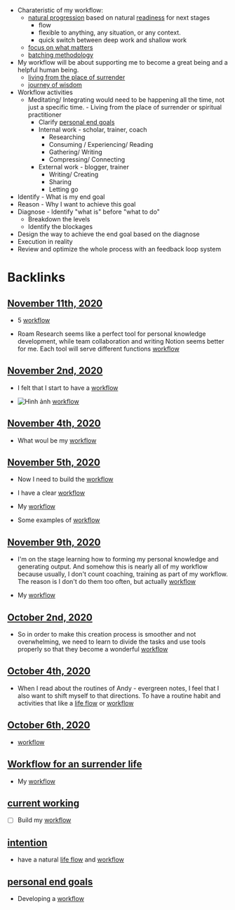 - Charateristic of my workflow:
    - [natural progression](<natural progression.md>) based on natural [readiness](<readiness.md>) for next stages
        - flow
        - flexible to anything, any situation, or any context.
        - quick switch between deep work and shallow work
    - [focus on what matters](<focus on what matters.md>)
    - [batching methodology](<batching methodology.md>)
- My workflow will be about supporting me to become a great being and a helpful human being.
    - [living from the place of surrender](<living from the place of surrender.md>)
    - [journey of wisdom](<journey of wisdom.md>)
- Workflow activities
    - Meditating/ Integrating would need to be happening all the time, not just a specific time. - Living from the place of surrender or spiritual practitioner
        - Clarify [personal end goals](<personal end goals.md>)
        - Internal work - scholar, trainer, coach
            - Researching
            - Consuming / Experiencing/ Reading 
            - Gathering/ Writing
            - Compressing/ Connecting
        - External work - blogger, trainer
            - Writing/ Creating
            - Sharing
            - Letting go
- Identify - What is my end goal
- Reason - Why I want to achieve this goal
- Diagnose - Identify "what is" before "what to do"
    - Breakdown the levels
    - Identify the blockages
- Design the way to achieve the end goal based on the diagnose
- Execution in reality
- Review and optimize the whole process with an feedback loop system 

# Backlinks
## [November 11th, 2020](<November 11th, 2020.md>)
- 5 [workflow](<workflow.md>)

- Roam Research seems like a perfect tool for personal knowledge development, while team collaboration and writing Notion seems better for me. Each tool will serve different functions [workflow](<workflow.md>)

## [November 2nd, 2020](<November 2nd, 2020.md>)
- I felt that I start to have a [workflow](<workflow.md>)

- ![Hình ảnh](https://pbs.twimg.com/media/EbqbNmqWoAEuC30?format=png&name=900x900) [workflow](<workflow.md>)

## [November 4th, 2020](<November 4th, 2020.md>)
- What woul be my [workflow](<workflow.md>)

## [November 5th, 2020](<November 5th, 2020.md>)
- Now I need to build the [workflow](<workflow.md>)

- I have a clear [workflow](<workflow.md>)

- My [workflow](<workflow.md>)

- Some examples of [workflow](<workflow.md>)

## [November 9th, 2020](<November 9th, 2020.md>)
- I'm on the stage learning how to forming my personal knowledge and generating output. And somehow this is nearly all of my workflow because usually, I don't count coaching, training as part of my workflow. The reason is I don't do them too often, but actually [workflow](<workflow.md>)

- My [workflow](<workflow.md>)

## [October 2nd, 2020](<October 2nd, 2020.md>)
- So in order to make this creation process is smoother and not overwhelming, we need to learn to divide the tasks and use tools properly so that they become a wonderful [workflow](<workflow.md>)

## [October 4th, 2020](<October 4th, 2020.md>)
- When I read about the routines of Andy - evergreen notes, I feel that I also want to shift myself to that directions. To have a routine habit and activities that like a [life flow](<life flow.md>) or [workflow](<workflow.md>)

## [October 6th, 2020](<October 6th, 2020.md>)
- [workflow](<workflow.md>)

## [Workflow for an surrender life](<Workflow for an surrender life.md>)
- My [workflow](<workflow.md>)

## [current working](<current working.md>)
- [ ] Build my [workflow](<workflow.md>)

## [intention](<intention.md>)
- have a natural [life flow](<life flow.md>) and [workflow](<workflow.md>)

## [personal end goals](<personal end goals.md>)
- Developing a [workflow](<workflow.md>)

